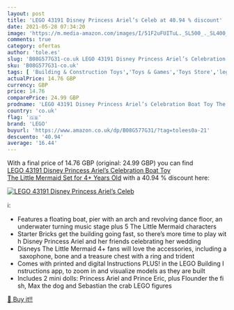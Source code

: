 ```yaml
---
layout: post
title: 'LEGO 43191 Disney Princess Ariel’s Celeb at 40.94 % discount'
date: 2021-05-28 07:34:20
image: 'https://m.media-amazon.com/images/I/51F2uFUITuL._SL500_._SL400_.jpg'
comments: true
category: ofertas
author: 'tole.es'
slug: 'B08G577G31-co.uk LEGO 43191 Disney Princess Ariel’s Celebration Boat Toy...'
sku: 'B08G577G31-co.uk'
tags: [ 'Building & Construction Toys','Toys & Games','Toys Store','lego', ]
actualPrice: 14.76 GBP
currency: GBP
price: 14.76
comparePrice: 24.99 GBP
prodname: 'LEGO 43191 Disney Princess Ariel’s Celebration Boat Toy The Little Mermaid Set for 4+ Years Old'
country: 'co.uk'
flag: '🇬🇧'
brand: 'LEGO'
buyurl: 'https://www.amazon.co.uk/dp/B08G577G31/?tag=tolees0a-21'
descuento: '40.94'
average: '16.44'
---
```


With a final price of 14.76 GBP (original: 24.99 GBP) you can find [LEGO 43191 Disney Princess Ariel’s Celebration Boat Toy The Little Mermaid Set for 4+ Years Old](https://www.amazon.co.uk/dp/B08G577G31/?tag=tolees0a-21) with a  40.94 % discount here:

[![LEGO 43191 Disney Princess Ariel’s Celeb](https://m.media-amazon.com/images/I/51F2uFUITuL._SL500_._SL400_.jpg)](https://www.amazon.co.uk/dp/B08G577G31/?tag=tolees0a-21)

ℹ️:

- Features a floating boat, pier with an arch and revolving dance floor, an underwater turning music stage plus 5 The Little Mermaid characters
- Starter Bricks get the building going fast, so there’s more time to play with Disney Princess Ariel and her friends celebrating her wedding
- Disneys The Little Mermaid 4+ fans will love the accessories, including a saxophone, bone and a treasure chest with a ring and trident
- Comes with printed and digital Instructions PLUS! in the LEGO Building Instructions app, to zoom in and visualize models as they are built
- Includes 2 mini dolls: Princess Ariel and Prince Eric, plus Flounder the fish, Max the dog and Sebastian the crab LEGO figures

[🛒 Buy it!!](https://www.amazon.co.uk/dp/B08G577G31/?tag=tolees0a-21)
